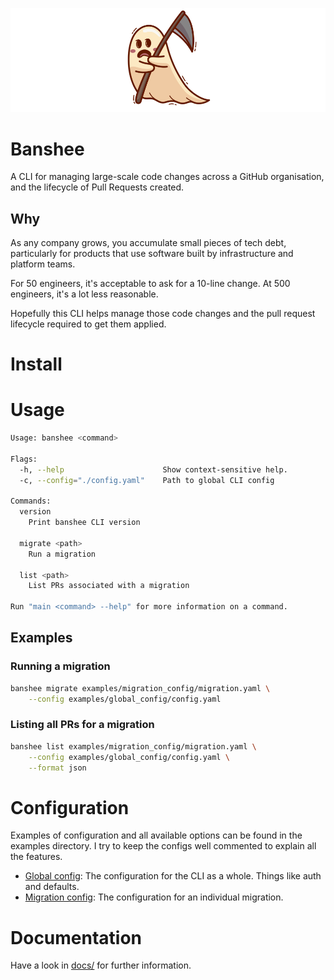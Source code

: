![](images/banshee.png)

# Banshee

A CLI for managing large-scale code changes across a GitHub organisation, and 
the lifecycle of Pull Requests created.

## Why

As any company grows, you accumulate small pieces of tech debt, particularly for
products that use software built by infrastructure and platform teams.

For 50 engineers, it's acceptable to ask for a 10-line change. At 500 engineers,
it's a lot less reasonable. 

Hopefully this CLI helps manage those code changes and the pull request lifecycle
required to get them applied.

# Install


# Usage

```bash
Usage: banshee <command>

Flags:
  -h, --help                      Show context-sensitive help.
  -c, --config="./config.yaml"    Path to global CLI config

Commands:
  version
    Print banshee CLI version

  migrate <path>
    Run a migration

  list <path>
    List PRs associated with a migration

Run "main <command> --help" for more information on a command.
```

## Examples

### Running a migration

```bash
banshee migrate examples/migration_config/migration.yaml \
    --config examples/global_config/config.yaml
```

### Listing all PRs for a migration

```bash
banshee list examples/migration_config/migration.yaml \
    --config examples/global_config/config.yaml \
    --format json
```

# Configuration
Examples of configuration and all available options can be found in the examples
directory. I try to keep the configs well commented to explain all the features.

* [Global config](examples/global_config/config.yaml): The configuration for the 
CLI as a whole. Things like auth and defaults.
* [Migration config](examples/migration_config/migration.yaml): The configuration
for an individual migration. 

# Documentation

Have a look in [docs/](docs/) for further information.
